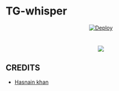 # TG-whisper

<p align="center">
    <a href="https://heroku.com/deploy?template=https://github.com/hasnainkkk07/TG-whisper">
        <img src="https://www.herokucdn.com/deploy/button.svg" alt="Deploy">
    </a>
</p>

<h1 align="center"><img src="./.github/yae-miko.gif" /></h1>

## CREDITS
+ [Hasnain khan](https://github.com/dilshadhasnain07)
